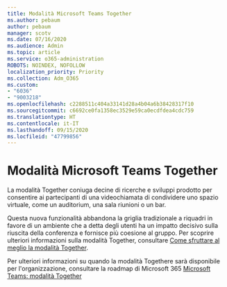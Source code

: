 ```yaml
---
title: Modalità Microsoft Teams Together
ms.author: pebaum
author: pebaum
manager: scotv
ms.date: 07/16/2020
ms.audience: Admin
ms.topic: article
ms.service: o365-administration
ROBOTS: NOINDEX, NOFOLLOW
localization_priority: Priority
ms.collection: Adm_O365
ms.custom:
- "6036"
- "9003218"
ms.openlocfilehash: c2288511c404a33141d28a4b04a6b38428317f10
ms.sourcegitcommit: c6692ce0fa1358ec3529e59ca0ecdfdea4cdc759
ms.translationtype: HT
ms.contentlocale: it-IT
ms.lasthandoff: 09/15/2020
ms.locfileid: "47799856"
---
```

# <a name="microsoft-teams-together-mode"></a>Modalità Microsoft Teams Together

La modalità Together coniuga decine di ricerche e sviluppi prodotto per consentire ai partecipanti di una videochiamata di condividere uno spazio virtuale, come un auditorium, una sala riunioni o un bar. 

Questa nuova funzionalità abbandona la griglia tradizionale a riquadri in favore di un ambiente che a detta degli utenti ha un impatto decisivo sulla riuscita della conferenza e fornisce più coesione al gruppo. Per scoprire ulteriori informazioni sulla modalità Together, consultare [Come sfruttare al meglio la modalità Together](https://techcommunity.microsoft.com/t5/microsoft-teams-blog/how-to-get-the-most-from-together-mode/ba-p/1509496).  

Per ulteriori informazioni su quando la modalità Togethere sarà disponibile per l'organizzazione, consultare la roadmap di Microsoft 365 [Microsoft Teams: modalità Together](https://www.microsoft.com/microsoft-365/roadmap?featureid=65942)